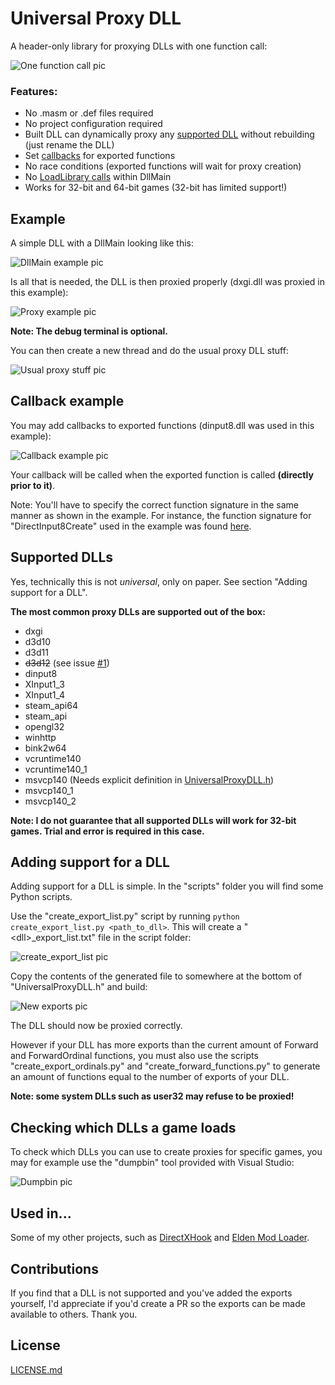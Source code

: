 # Universal Proxy DLL
A header-only library for proxying DLLs with one function call:

![One function call pic](https://github.com/techiew/UniversalProxyDLL/blob/master/pictures/one_function_call.png)

### Features:
* No .masm or .def files required
* No project configuration required
* Built DLL can dynamically proxy any [supported DLL](https://github.com/techiew/UniversalProxyDLL#supported-dlls) without rebuilding (just rename the DLL)
* Set [callbacks](https://github.com/techiew/UniversalProxyDLL#callback-example) for exported functions
* No race conditions (exported functions will wait for proxy creation)
* No [LoadLibrary calls](https://learn.microsoft.com/en-us/windows/win32/dlls/dynamic-link-library-best-practices) within DllMain
* Works for 32-bit and 64-bit games (32-bit has limited support!)

## Example
A simple DLL with a DllMain looking like this:

![DllMain example pic](https://github.com/techiew/UniversalProxyDLL/blob/master/pictures/dllmain_example.png)

Is all that is needed, the DLL is then proxied properly (dxgi.dll was proxied in this example):

![Proxy example pic](https://github.com/techiew/UniversalProxyDLL/blob/master/pictures/proxy_example.png)

**Note: The debug terminal is optional.**

You can then create a new thread and do the usual proxy DLL stuff:

![Usual proxy stuff pic](https://github.com/techiew/UniversalProxyDLL/blob/master/pictures/usual_proxy_stuff.png)

## Callback example
You may add callbacks to exported functions (dinput8.dll was used in this example):

![Callback example pic](https://github.com/techiew/UniversalProxyDLL/blob/master/pictures/callback_example.png)

Your callback will be called when the exported function is called **(directly prior to it)**.

Note: You'll have to specify the correct function signature in the same manner as shown in the example. For instance, the function signature for "DirectInput8Create" used in the example was found [here](https://learn.microsoft.com/en-us/previous-versions/windows/desktop/ee416756(v=vs.85)).

## Supported DLLs
Yes, technically this is not *universal*, only on paper. See section "Adding support for a DLL". 

**The most common proxy DLLs are supported out of the box:**
* dxgi
* d3d10
* d3d11
* ~~d3d12~~ (see issue [#1](https://github.com/techiew/UniversalProxyDLL/issues/1))
* dinput8
* XInput1_3
* XInput1_4
* steam_api64
* steam_api
* opengl32
* winhttp
* bink2w64
* vcruntime140
* vcruntime140_1
* msvcp140 (Needs explicit definition in [UniversalProxyDLL.h](https://github.com/techiew/UniversalProxyDLL/blob/master/UniversalProxyDLL.h#L13))
* msvcp140_1
* msvcp140_2


**Note: I do not guarantee that all supported DLLs will work for 32-bit games. Trial and error is required in this case.**

## Adding support for a DLL
Adding support for a DLL is simple. In the "scripts" folder you will find some Python scripts. 

Use the "create_export_list.py" script by running `python create_export_list.py <path_to_dll>`. This will create a "&lt;dll&gt;_export_list.txt" file in the script folder:

![create_export_list pic](https://github.com/techiew/UniversalProxyDLL/blob/master/pictures/create_export_list.png)

Copy the contents of the generated file to somewhere at the bottom of "UniversalProxyDLL.h" and build:

![New exports pic](https://github.com/techiew/UniversalProxyDLL/blob/master/pictures/new_exports.png)

The DLL should now be proxied correctly. 

However if your DLL has more exports than the current amount of Forward and ForwardOrdinal functions, you must also use the scripts "create_export_ordinals.py" and "create_forward_functions.py" to generate an amount of functions equal to the number of exports of your DLL.

**Note: some system DLLs such as user32 may refuse to be proxied!**

## Checking which DLLs a game loads
To check which DLLs you can use to create proxies for specific games, you may for example use the "dumpbin" tool provided with Visual Studio:

![Dumpbin pic](https://github.com/techiew/UniversalProxyDLL/blob/master/pictures/dumpbin.png)

## Used in...
Some of my other projects, such as [DirectXHook](https://github.com/techiew/DirectXHook) and [Elden Mod Loader](https://github.com/techiew/EldenRingModLoader).

## Contributions
If you find that a DLL is not supported and you've added the exports yourself, I'd appreciate if you'd create a PR so the exports can be made available to others. Thank you.

## License
[LICENSE.md](https://github.com/techiew/UniversalProxyDLL/blob/master/LICENSE.md)
